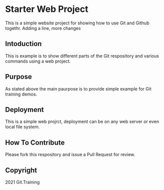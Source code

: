 # Starter Web Project

This is a simple website project for
showing how to use Git and Github togethr.
Adding a line, more changes
## Intoduction

This is example is to show different parts
of the Git respository and various commands
using a web project.
## Purpose
As stated above the main paurpose is to 
provide simple example for Git training
demos.
## Deployment

This is a simple web projrct, deployment
can be on any web server or even local
file system.


## How To Contribute

Please fork this respository and issue a Pull Request for
review. 

## Copyright
2021 Git.Training